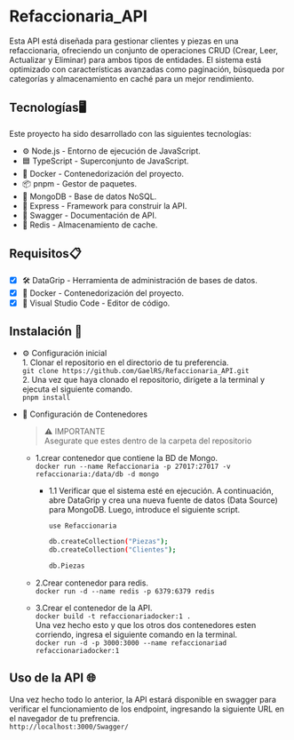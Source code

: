 # Refaccionaria_API
Esta API está diseñada para gestionar clientes y piezas en una refaccionaria, ofreciendo un conjunto de operaciones CRUD (Crear, Leer, Actualizar y Eliminar) para ambos tipos de entidades. El sistema está optimizado con características avanzadas como paginación, búsqueda por categorías y almacenamiento en caché para un mejor rendimiento.

## Tecnologías🖥️
Este proyecto ha sido desarrollado con las siguientes tecnologías:
- ⚙️ Node.js - Entorno de ejecución de JavaScript.
- 🟦 TypeScript - Superconjunto de JavaScript.
- 🐳 Docker - Contenedorización del proyecto.
- 📦 pnpm - Gestor de paquetes.
- 🍃 MongoDB - Base de datos NoSQL.
- 🚀 Express - Framework para construir la API.
- 📜 Swagger - Documentación de API.
- 🧠 Redis - Almacenamiento de cache.

## Requisitos📋
- [x] 🛠️ DataGrip - Herramienta de administración de bases de datos.
- [x] 🐳 Docker - Contenedorización del proyecto.
- [x] 📝 Visual Studio Code - Editor de código.
      
## Instalación 🔧
- ⚙️ Configuración inicial<br>
      1. Clonar el repositorio en el directorio de tu preferencia.<br>
         ``git clone https://github.com/GaelRS/Refaccionaria_API.git``<br>
      2. Una vez que haya clonado el repositorio, dirígete a la terminal y ejecuta el siguiente comando.<br>
         ``pnpm install``<br>
         
- 🐳 Configuración de Contenedores
  > ⚠️ IMPORTANTE<br>
  > Asegurate que estes dentro de la carpeta del repositorio<br>
    - 1.crear contenedor que contiene la BD de Mongo.<br>
        ``docker run --name Refaccionaria -p 27017:27017 -v refaccionaria:/data/db -d mongo``
      
        - 1.1 Verificar que el sistema esté en ejecución. A continuación, abre DataGrip y crea una nueva fuente de datos (Data Source) para MongoDB. Luego, introduce el siguiente script.
          ```bash
          use Refaccionaria
          
          db.createCollection("Piezas");
          db.createCollection("Clientes");

          db.Piezas
          ```
  - 2.Crear contenedor para redis.<br>
    ``docker run -d --name redis -p 6379:6379 redis``
  - 3.Crear el contenedor de la API.<br>
    ``docker build -t refaccionariadocker:1 .``<br>
    Una vez hecho esto y que los otros dos contenedores esten corriendo, ingresa el siguiente comando en la terminal.<br>
    ``docker run -d -p 3000:3000 --name refaccionariad refaccionariadocker:1``

## Uso de la API 🌐<br>
Una vez hecho todo lo anterior, la API estará disponible en swagger para verificar el funcionamiento de los endpoint, ingresando la siguiente URL en el navegador de tu prefrencia.<br>
``http://localhost:3000/Swagger/``
